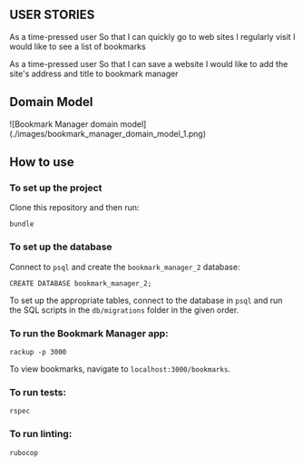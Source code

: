 ## USER STORIES

As a time-pressed user
So that I can quickly go to web sites I regularly visit
I would like to see a list of bookmarks

As a time-pressed user
So that I can save a website
I would like to add the site's address and title to bookmark manager

## Domain Model
![Bookmark Manager domain model]
(./images/bookmark_manager_domain_model_1.png)


## How to use
### To set up the project
Clone this repository and then run:
```
bundle
```

### To set up the database

Connect to `psql` and create the `bookmark_manager_2` database:

```
CREATE DATABASE bookmark_manager_2;
```

To set up the appropriate tables, connect to the database in `psql` and run the SQL scripts in the `db/migrations` folder in the given order.

### To run the Bookmark Manager app:

```
rackup -p 3000
```

To view bookmarks, navigate to `localhost:3000/bookmarks`.

### To run tests:

```
rspec
```
### To run linting:
```
rubocop
```